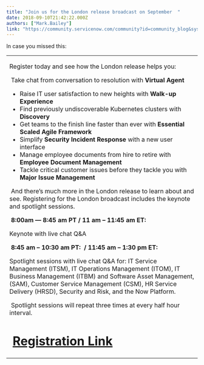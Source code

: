 ```yaml
---
title: "Join us for the London release broadcast on September  "
date: 2018-09-10T21:42:22.000Z
authors: ["Mark.Bailey"]
link: "https://community.servicenow.com/community?id=community_blog&sys_id=ba4f99dcdb2ceb0067a72926ca9619df"
---
```

<p>In case you missed this:</p>
<table><tbody><tr><td>
<p>Register today and see how the London release helps you:</p>
<p> Take chat from conversation to resolution with <strong>Virtual Agent</strong></p>
<ul><li>Raise IT user satisfaction to new heights with <strong>Walk-up Experience</strong></li><li>Find previously undiscoverable Kubernetes clusters with <strong>Discovery</strong></li><li>Get teams to the finish line faster than ever with <strong>Essential Scaled Agile Framework</strong></li><li>Simplify <strong>Security Incident Response</strong> with a new user interface</li><li>Manage employee documents from hire to retire with <strong>Employee Document Management</strong></li><li>Tackle critical customer issues before they tackle you with <strong>Major Issue Management</strong></li></ul>
<p> And there’s much more in the London release to learn about and see. Registering for the London broadcast includes the keynote and spotlight sessions.</p>
<p> <strong>8:00am — 8:45 am PT / 11 am – 11:45 am ET:</strong></p>
<p>Keynote with live chat Q&amp;A</p>
<p> <strong>8:45 am – 10:30 am PT:  / 11:45 am – 1:30 pm ET: </strong></p>
<p>Spotlight sessions with live chat Q&amp;A for: IT Service Management (ITSM), IT Operations Management (ITOM), IT Business Management (ITBM) and Software Asset Management, (SAM), Customer Service Management (CSM), HR Service Delivery (HRSD), Security and Risk, and the Now Platform.</p>
<p> Spotlight sessions will repeat three times at every half hour interval.</p>
<h1> <a href="https://go.servicenow.com/LP&#61;10912?referenceSource&#61;ServiceSupport" target="_blank" rel="nofollow">Registration Link</a></h1>
</td></tr></tbody></table>